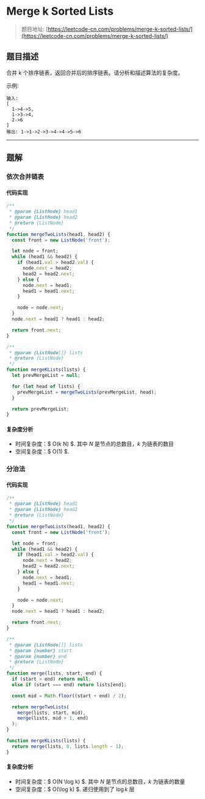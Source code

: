 # Merge k Sorted Lists

> 题目地址: [https://leetcode-cn.com/problems/merge-k-sorted-lists/](https://leetcode-cn.com/problems/merge-k-sorted-lists/)

## 题目描述

合并 k 个排序链表，返回合并后的排序链表。请分析和描述算法的复杂度。

示例:

```
输入:
[
  1->4->5,
  1->3->4,
  2->6
]
输出: 1->1->2->3->4->4->5->6
```

------

## 题解

### 依次合并链表

#### 代码实现

```js
/**
 * @param {ListNode} head1
 * @param {ListNode} head2
 * @return {ListNode}
 */
function mergeTwoLists(head1, head2) {
  const front = new ListNode('front');

  let node = front;
  while (head1 && head2) {
    if (head1.val > head2.val) {
      node.next = head2;
      head2 = head2.next;
    } else {
      node.next = head1;
      head1 = head1.next;
    }

    node = node.next;
  }
  node.next = head1 ? head1 : head2;

  return front.next;
}

/**
 * @param {ListNode[]} lists
 * @return {ListNode}
 */
function mergeKLists(lists) {
  let prevMergeList = null;

  for (let head of lists) {
    prevMergeList = mergeTwoLists(prevMergeList, head);
  }

  return prevMergeList;
}
```

#### 复杂度分析

* 时间复杂度：$ O(k N) $. 其中 $N$ 是节点的总数目，$k$ 为链表的数目
* 空间复杂度：$ O(1) $.

### 分治法

#### 代码实现

```js
/**
 * @param {ListNode} head1
 * @param {ListNode} head2
 * @return {ListNode}
 */
function mergeTwoLists(head1, head2) {
  const front = new ListNode('front');

  let node = front;
  while (head1 && head2) {
    if (head1.val > head2.val) {
      node.next = head2;
      head2 = head2.next;
    } else {
      node.next = head1;
      head1 = head1.next;
    }

    node = node.next;
  }
  node.next = head1 ? head1 : head2;

  return front.next;
}

/**
 * @param {ListNode[]} lists
 * @param {number} start
 * @param {number} end
 * @return {ListNode}
 */
function merge(lists, start, end) {
  if (start > end) return null;
  else if (start === end) return lists[end];

  const mid = Math.floor((start + end) / 2);

  return mergeTwoLists(
    merge(lists, start, mid),
    merge(lists, mid + 1, end)
  );
}

function mergeKLists(lists) {
  return merge(lists, 0, lists.length - 1);
}
```

#### 复杂度分析

* 时间复杂度：$ O(N \log k) $. 其中 $N$ 是节点的总数目，$k$ 为链表的数量
* 空间复杂度：$ O(\log k) $. 递归使用到了 $\log k$ 层
